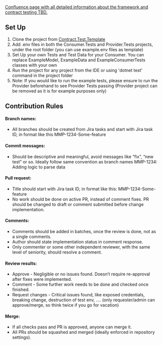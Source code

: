 [Confluence page with all detailed information about the framework and contract testing TBD.](https://mews.atlassian.net/)

## Set Up
1. Clone the project from [Contract.Test.Template](https://github.com/MewsSystems/Contract.Tests.Template)
2. Add .env files in both the Consumer.Tests and Provider.Tests projects, under the root folder (you can use example.env files as template)
3. Set Up your own Tests and Test Data for your Consumer. You can replace ExampleModel, ExampleData and ExampleConsumerTests classes with your own
4. Run the project for any project from the IDE or using 'dotnet test' command in the project folder
5. Note: If you would like to run the example tests, please ensure to run the Provider beforehand to see Provider Tests passing (Provider project can be removed as it is for example purposes only)

## Contribution Rules

#### Branch names:
- All branches should be created from Jira tasks and start with Jira task ID, in format like this MMP-1234-Some-feature

#### Commit messages:
- Should be descriptive and meaningful, avoid messages like “fix”, “new test” or so. Ideally follow same convention as branch names MMP-1234: Adding logic to parse data

#### Pull request:
- Title should start with Jira task ID, in format like this: MMP-1234-Some-feature
- No work should be done on active PR, instead of comment fixes. PR should be changed to draft or comment submitted before change implementation.

#### Comments:
- Comments should be added in batches, once the review is done, not as a single comments.
- Author should state implementation status in comment response.
- Only commenter or some other independent reviewer, with the same level of seniority, should resolve a comment.

#### Review results:
- Approve - Negligible or no issues found. Doesn’t require re-approval after fixes were implemented.
- Comment - Some further work needs to be done and checked once finished.
- Request changes - Critical issues found, like exposed credentials, breaking change, destruction of test env, .... (only requester/admin can approve/merge, so think twice if you go for vacation)

#### Merge:
- If all checks pass and PR is approved, anyone can merge it.
- All PRs should be squashed and merged (ideally enforced in repository settings).
